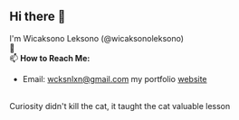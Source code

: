 ## Hi there 👋

I'm Wicaksono Leksono (@wicaksonoleksono)
</br>
👀 
</br>
📫 **How to Reach Me:**
- Email: [wcksnlxn@gmail.com](mailto:wcksnlxn@gmail.com)
my portfolio [website](https://intip.in/portofoliowicak/)
</br>
Curiosity didn't kill the cat, it taught the cat valuable lesson 
</br>

<!--![Wicaksono's GitHub stats](https://github-readme-stats.vercel.app/api?username=wicaksonoleksono&show_icons=true&bg_color=00000000)
[![Top Langs](https://github-readme-stats.vercel.app/api/top-langs/?username=wicaksonoleksono&layout=donut)](https://github.com/anuraghazra/github-readme-stats)-->
